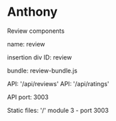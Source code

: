 # Anthony

Review components

name: review

insertion div ID: review

bundle: review-bundle.js

API: '/api/reviews'
API: '/api/ratings'

API port: 3003

Static files: '/'
module 3 - port 3003
